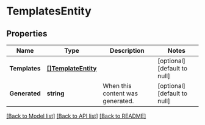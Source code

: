 # TemplatesEntity

## Properties
Name | Type | Description | Notes
------------ | ------------- | ------------- | -------------
**Templates** | [**[]TemplateEntity**](TemplateEntity.md) |  | [optional] [default to null]
**Generated** | **string** | When this content was generated. | [optional] [default to null]

[[Back to Model list]](../pkg/nifi/README.md#documentation-for-models) [[Back to API list]](../pkg/nifi/README.md#documentation-for-api-endpoints) [[Back to README]](../pkg/nifi/README.md)


